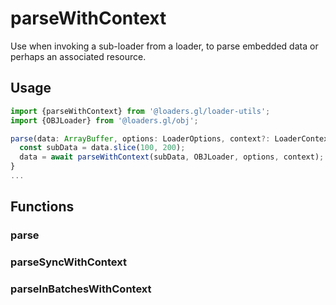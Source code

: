 # parseWithContext

Use when invoking a sub-loader from a loader, to parse embedded data or perhaps an associated resource.

## Usage

```typescript
import {parseWithContext} from '@loaders.gl/loader-utils';
import {OBJLoader} from '@loaders.gl/obj';

parse(data: ArrayBuffer, options: LoaderOptions, context?: LoaderContext) {
  const subData = data.slice(100, 200);
  data = await parseWithContext(subData, OBJLoader, options, context);
}
...
```

## Functions

### parse

### parseSyncWithContext

### parseInBatchesWithContext

